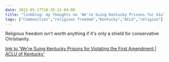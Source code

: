 ---date: 2022-05-17T16:35:12-04:00title: "linkblog: my thoughts on 'We're Suing Kentucky Prisons for Violating the First Amendment | ACLU of Kentucky'"tags: ["Communities","religious freedom","Kentucky","ACLU","religion"]---Religious freedom isn't worth anything if it's only a shield for conservative Christianity. [link to 'We're Suing Kentucky Prisons for Violating the First Amendment | ACLU of Kentucky'](https://www.aclu-ky.org/en/news/were-suing-kentucky-prisons-violating-first-amendment)